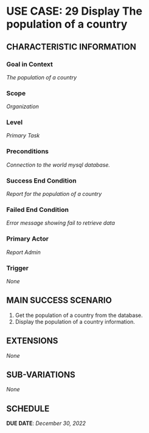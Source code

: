 # USE CASE: 29 Display The population of a country

## CHARACTERISTIC INFORMATION

### Goal in Context

*The population of a country*

### Scope

*Organization*

### Level

*Primary Task*

### Preconditions

*Connection to the world mysql database.*

### Success End Condition

*Report for the population of a country*

### Failed End Condition

*Error message showing fail to retrieve data*

### Primary Actor

*Report Admin*

### Trigger

*None*

## MAIN SUCCESS SCENARIO

1. Get the population of a country from the database.
2. Display the population of a country information.

## EXTENSIONS

*None*

## SUB-VARIATIONS

*None*

## SCHEDULE

**DUE DATE**: *December 30, 2022*
